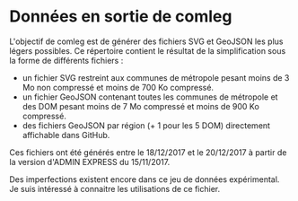 # Données en sortie de comleg

L'objectif de comleg est de générer des fichiers SVG et GeoJSON les plus légers possibles.
Ce répertoire contient le résultat de la simplification sous la forme de différents fichiers :
- un fichier SVG restreint aux communes de métropole pesant moins de 3 Mo non compressé et moins de 700 Ko compressé.
- un fichier GeoJSON contenant toutes les communes de métropole et des DOM pesant moins de 7 Mo compressé
  et moins de 900 Ko compressé.
- des fichiers GeoJSON par région (+ 1 pour les 5 DOM) directement affichable dans GitHub.    

Ces fichiers ont été générés entre le 18/12/2017 et le 20/12/2017 à partir de la version d'ADMIN EXPRESS du 15/11/2017.

Des imperfections existent encore dans ce jeu de données expérimental.  
Je suis intéressé à connaitre les utilisations de ce fichier.  
